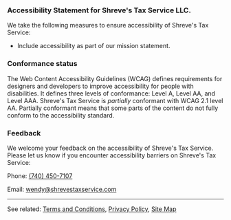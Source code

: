 <h3>Accessibility Statement for Shreve's Tax Service LLC.</h3>

We take the following measures to ensure accessibility of Shreve's Tax Service:

- Include accessibility as part of our mission statement.

### Conformance status

The Web Content Accessibility Guidelines (WCAG) defines requirements for designers and developers to improve accessibility for people with disabilities. It defines three levels of conformance: Level A, Level AA, and Level AAA. Shreve's Tax Service is _partially_ conformant with WCAG 2.1 level AA. Partially conformant means that some parts of the content do not fully conform to the accessibility standard.

### Feedback

We welcome your feedback on the accessibility of Shreve's Tax Service. Please let us know if you encounter accessibility barriers on Shreve's Tax Service:

Phone: <a href="tel:+17404507107">(740) 450-7107</a>

Email: wendy@shrevestaxservice.com

<hr />

<p class="mt-4 text-sm">See related:
  <a class="text-primary" href="/terms">Terms and Conditions</a>,
  <a class="text-primary" href="/privacy">Privacy Policy</a>,
  <a class="text-primary" href="/sitemap">Site Map</a>
</p>
